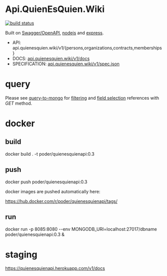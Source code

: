 # Api.QuienEsQuien.Wiki

[![build status](http://gitlab.rindecuentas.org/equipo-qqw/QuienesQuienApi/badges/dev/build.svg)](http://gitlab.rindecuentas.org/equipo-qqw/QuienesQuienApi/commits/dev)

Built on [Swagger/OpenAPI](https://github.com/OAI/OpenAPI-Specification/blob/master/versions/2.0.md), [nodejs](https://nodejs.org/en/) and [express](https://expressjs.com/).

  * API: api.quienesquien.wiki/v1/{persons,organizations,contracts,memberships}
  * DOCS: [api.quienesquien.wiki/v1/docs](https://api.quienesquien.wiki/v1/docs)
  * SPECIFICATION: [api.quienesquien.wiki/v1/spec.json](https://api.quienesquien.wiki/v1/spec.json)

# query

Please see
[query-to-mongo](https://www.npmjs.com/package/query-to-mongo) for
[filtering](https://www.npmjs.com/package/query-to-mongo#filtering) and
[field
selection](https://www.npmjs.com/package/query-to-mongo#field-selection)
references with *GET* method.

# docker

## build
docker build . -t poder/quienesquienapi:0.3                        

## push
docker push poder/quienesquienapi:0.3

docker images are pushed automatically here:

https://hub.docker.com/r/poder/quienesquienapi/tags/

## run
docker run -p 8085:8080 --env MONGODB_URI=localhost:27017/dbname  poder/quienesquienapi:0.3 &

# staging

https://quienesquienapi.herokuapp.com/v1/docs
